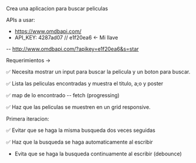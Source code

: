 Crea una aplicacion para buscar peliculas

APIs a usar:

- https://www.omdbapi.com/
- API_KEY: 4287ad07 // e1f20ea6 <- Mi llave

-- http://www.omdbapi.com/?apikey=e1f20ea6&s=star

Requerimientos ->

✅ Necesita mostrar un input para buscar la pelicula y un boton para buscar.

✅ Lista las peliculas encontradas y muestra el titulo, a;o y poster

✅ map de lo encontrado
-- fetch (progressing)

✅ Haz que las peliculas se muestren en un grid responsive.

Primera iteracion:

✅ Evitar que se haga la misma busqueda dos veces seguidas

✅ Haz que la busqueda se haga automaticamente al escribir

- Evita que se haga la busqueda continuamente al escribir (debounce)
<!-- Bairesdev -->

